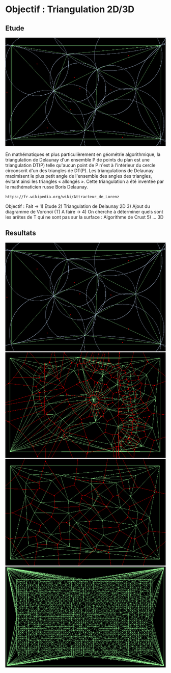 ﻿# Objectif : Triangulation 2D/3D

## Etude
![alt text](delaunay_complete_circle.PNG)

En mathématiques et plus particulièrement en géométrie algorithmique, la triangulation de Delaunay d'un ensemble P de points du plan est une triangulation DT(P) telle qu'aucun point de P n'est à l'intérieur du cercle circonscrit d'un des triangles de DT(P). Les triangulations de Delaunay maximisent le plus petit angle de l'ensemble des angles des triangles, évitant ainsi les triangles « allongés ». Cette triangulation a été inventée par le mathématicien russe Boris Delaunay.

    https://fr.wikipedia.org/wiki/Attracteur_de_Lorenz

Objectif :
   Fait ->
        1) Etude
        2) Triangulation de Delaunay 2D
        3) Ajout du diagramme de Voronoï (T)
   A faire ->
        4) On cherche à déterminer quels sont les arêtes de T qui ne sont pas sur la surface : Algorithme de Crust
        5) ... 3D

## Resultats
![alt text](delaunay_complete_circle.PNG)
![alt text](delaunay_complete_1.PNG)
![alt text](delaunay_complete_2.PNG)
![alt text](delaunay_complete_pas_10.PNG)


